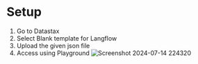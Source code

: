 # Setup
1. Go to Datastax
2. Select Blank template for Langflow
3. Upload the given json file
4. Access using Playground
![Screenshot 2024-07-14 224320](https://github.com/user-attachments/assets/ce948624-4aa5-48ca-bf99-2249c16608cd)
